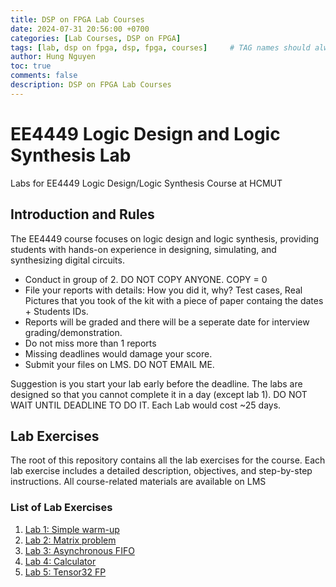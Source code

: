 ```yaml
---
title: DSP on FPGA Lab Courses
date: 2024-07-31 20:56:00 +0700
categories: [Lab Courses, DSP on FPGA]
tags: [lab, dsp on fpga, dsp, fpga, courses]     # TAG names should always be lowercase
author: Hung Nguyen
toc: true
comments: false
description: DSP on FPGA Lab Courses
---
```

# EE4449 Logic Design and Logic Synthesis Lab

Labs for EE4449 Logic Design/Logic Synthesis Course at HCMUT

## Introduction and Rules

The EE4449 course focuses on logic design and logic synthesis, providing students with hands-on experience in designing, simulating, and synthesizing digital circuits. 

- Conduct in group of 2. DO NOT COPY ANYONE. COPY = 0
- File your reports with details: How you did it, why? Test cases, Real Pictures that you took of the kit with a piece of paper containg the dates + Students IDs.
- Reports will be graded and there will be a seperate date for interview grading/demonstration.
- Do not miss more than 1 reports
- Missing deadlines would damage your score.
- Submit your files on LMS. DO NOT EMAIL ME.

Suggestion is you start your lab early before the deadline. The labs are designed so that you cannot complete it in a day (except lab 1). DO NOT WAIT UNTIL DEADLINE TO DO IT. Each Lab would cost ~25 days.

## Lab Exercises

The root of this repository contains all the lab exercises for the course. Each lab exercise includes a detailed description, objectives, and step-by-step instructions. All course-related materials are available on LMS

### List of Lab Exercises

1. [Lab 1: Simple warm-up](Lab1)
2. [Lab 2: Matrix problem](Lab2)
3. [Lab 3: Asynchronous FIFO](Lab3)
4. [Lab 4: Calculator](Lab4)
5. [Lab 5: Tensor32 FP](Lab5)
